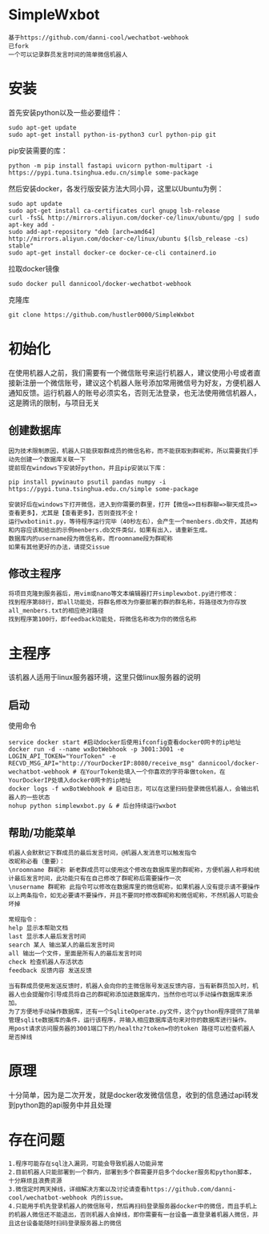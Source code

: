 # SimpleWxbot
```
基于https://github.com/danni-cool/wechatbot-webhook
已fork
一个可以记录群员发言时间的简单微信机器人
```
# 安装
首先安装python以及一些必要组件：
```shell
sudo apt-get update
sudo apt-get install python-is-python3 curl python-pip git
```
pip安装需要的库：
```shell
python -m pip install fastapi uvicorn python-multipart -i https://pypi.tuna.tsinghua.edu.cn/simple some-package
```
然后安装docker，各发行版安装方法大同小异，这里以Ubuntu为例：
```shell
sudo apt update
sudo apt-get install ca-certificates curl gnupg lsb-release
curl -fsSL http://mirrors.aliyun.com/docker-ce/linux/ubuntu/gpg | sudo apt-key add -
sudo add-apt-repository "deb [arch=amd64] http://mirrors.aliyun.com/docker-ce/linux/ubuntu $(lsb_release -cs) stable"
sudo apt-get install docker-ce docker-ce-cli containerd.io
```
拉取docker镜像
```shell
sudo docker pull dannicool/docker-wechatbot-webhook
```
克隆库
```shell
git clone https://github.com/hustler0000/SimpleWxbot
```
# 初始化
在使用机器人之前，我们需要有一个微信账号来运行机器人，建议使用小号或者直接新注册一个微信账号，建议这个机器人账号添加常用微信号为好友，方便机器人通知反馈。运行机器人的账号必须实名，否则无法登录，也无法使用微信机器人，这是腾讯的限制，与项目无关
## 创建数据库
```
因为技术限制原因，机器人只能获取群成员的微信名称，而不能获取到群昵称，所以需要我们手动先创建一个数据库关联一下
提前现在windows下安装好python，并且pip安装以下库：

pip install ‎pywinauto psutil pandas numpy -i https://pypi.tuna.tsinghua.edu.cn/simple some-package

安装好后在windows下打开微信，进入到你需要的群里，打开【微信=>目标群聊=>聊天成员=>查看更多】，尤其是【查看更多】，否则查找不全！
运行wxbotinit.py，等待程序运行完毕（40秒左右），会产生一个menbers.db文件，其结构和内容应该和给出的示例menbers.db文件类似，如果有出入，请重新生成。
数据库内的username段为微信名称，而roomname段为群昵称
如果有其他更好的办法，请提交issue
```
## 修改主程序
```
将项目克隆到服务器后，用vim或nano等文本编辑器打开simplewxbot.py进行修改：
找到程序第88行，即all功能处，将群名修改为你要部署的群的群名称，将路径改为你存放all_menbers.txt的相应绝对路径
找到程序第100行，即feedback功能处，将微信名称改为你的微信名称
```
# 主程序
该机器人适用于linux服务器环境，这里只做linux服务器的说明
## 启动
使用命令
```shell
service docker start #启动docker后使用ifconfig查看docker0网卡的ip地址
docker run -d --name wxBotWebhook -p 3001:3001 -e LOGIN_API_TOKEN="YourToken" -e RECVD_MSG_API="http://YourDockerIP:8080/receive_msg" dannicool/docker-wechatbot-webhook # 在YourToken处填入一个你喜欢的字符串做token，在YourDockerIP处填入docker0网卡的ip地址
docker logs -f wxBotWebhook # 启动日志，可以在这里扫码登录微信机器人，会输出机器人的一些状态
nohup python simplewxbot.py & # 后台持续运行wxbot
```
## 帮助/功能菜单
```
机器人会默默记下群成员的最后发言时间，@机器人发消息可以触发指令
改昵称必看（重要）：
\nroomname 群昵称 新老群成员可以使用这个修改在数据库里的群昵称，方便机器人称呼和统计最后发言时间，此功能只有在自己修改了群昵称后需要操作一次
\nusername 群昵称 此指令可以修改在数据库里的微信昵称，如果机器人没有提示请不要操作
以上两条指令，如无必要请不要操作，并且不要同时修改群昵称和微信昵称，不然机器人可能会坏掉

常规指令：
help 显示本帮助文档
last 显示本人最后发言时间
search 某人 输出某人的最后发言时间
all 输出一个文件，里面是所有人的最后发言时间
check 检查机器人存活状态
feedback 反馈内容 发送反馈

当有群成员使用发送反馈时，机器人会向你的主微信账号发送反馈内容，当有新群员加入时，机器人也会提醒你引导成员将自己的群昵称添加进数据库内，当然你也可以手动操作数据库来添加。
为了方便地手动操作数据库，还有一个SqliteOperate.py文件，这个python程序提供了简单管理sqlite数据库的条件，运行该程序，并输入相应数据库语句来对你的数据库进行操作。
用post请求访问服务器的3001端口下的/healthz?token=你的token 路径可以检查机器人是否掉线
```
# 原理
十分简单，因为是二次开发，就是docker收发微信信息，收到的信息通过api转发到python跑的api服务中并且处理
# 存在问题
```
1.程序可能存在sql注入漏洞，可能会导致机器人功能异常
2.目前机器人只能部署到一个群内，部署到多个群需要开启多个docker服务和python脚本，十分麻烦且浪费资源
3.微信定时两天掉线，详细解决方案以及讨论请查看https://github.com/danni-cool/wechatbot-webhook 内的issue。
4.只能用手机先登录机器人的微信账号，然后再扫码登录服务器docker中的微信，而且手机上的机器人微信还不能退出，否则机器人会掉线，即你需要有一台设备一直登录着机器人微信，并且这台设备能随时扫码登录服务器上的微信
```
